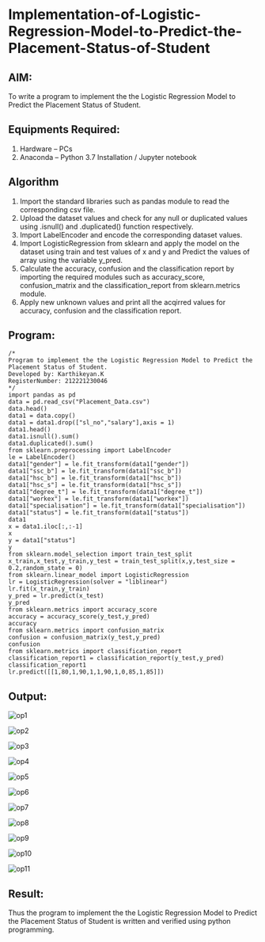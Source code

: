 # Implementation-of-Logistic-Regression-Model-to-Predict-the-Placement-Status-of-Student

## AIM:
To write a program to implement the the Logistic Regression Model to Predict the Placement Status of Student.

## Equipments Required:
1. Hardware – PCs
2. Anaconda – Python 3.7 Installation / Jupyter notebook

## Algorithm
1. Import the standard libraries such as pandas module to read the corresponding csv file.
2. Upload the dataset values and check for any null or duplicated values using .isnull() and .duplicated() function respectively.
3. Import LabelEncoder and encode the corresponding dataset values.
4. Import LogisticRegression from sklearn and apply the model on the dataset using train and test values of x and y and Predict the values of array using the variable y_pred.
5. Calculate the accuracy, confusion and the classification report by importing the required modules such as accuracy_score, confusion_matrix and the classification_report from sklearn.metrics module.
6. Apply new unknown values and print all the acqirred values for accuracy, confusion and the classification report.

## Program:
```
/*
Program to implement the the Logistic Regression Model to Predict the Placement Status of Student.
Developed by: Karthikeyan.K
RegisterNumber: 212221230046
*/
import pandas as pd
data = pd.read_csv("Placement_Data.csv")
data.head()
data1 = data.copy()
data1 = data1.drop(["sl_no","salary"],axis = 1)
data1.head()
data1.isnull().sum()
data1.duplicated().sum()
from sklearn.preprocessing import LabelEncoder
le = LabelEncoder()
data1["gender"] = le.fit_transform(data1["gender"])
data1["ssc_b"] = le.fit_transform(data1["ssc_b"])
data1["hsc_b"] = le.fit_transform(data1["hsc_b"])
data1["hsc_s"] = le.fit_transform(data1["hsc_s"])
data1["degree_t"] = le.fit_transform(data1["degree_t"])
data1["workex"] = le.fit_transform(data1["workex"])
data1["specialisation"] = le.fit_transform(data1["specialisation"])
data1["status"] = le.fit_transform(data1["status"])
data1
x = data1.iloc[:,:-1]
x
y = data1["status"]
y
from sklearn.model_selection import train_test_split
x_train,x_test,y_train,y_test = train_test_split(x,y,test_size = 0.2,random_state = 0)
from sklearn.linear_model import LogisticRegression
lr = LogisticRegression(solver = "liblinear")
lr.fit(x_train,y_train)
y_pred = lr.predict(x_test)
y_pred
from sklearn.metrics import accuracy_score
accuracy = accuracy_score(y_test,y_pred)
accuracy
from sklearn.metrics import confusion_matrix
confusion = confusion_matrix(y_test,y_pred)
confusion
from sklearn.metrics import classification_report
classification_report1 = classification_report(y_test,y_pred)
classification_report1
lr.predict([[1,80,1,90,1,1,90,1,0,85,1,85]])
```

## Output:
![op1](https://user-images.githubusercontent.com/93427303/196496169-0062a22b-10d4-4a21-a0d1-8421f05b05e3.png)

![op2](https://user-images.githubusercontent.com/93427303/196496187-98b4c622-ab67-47f9-86cd-1f38c3882ff2.png)

![op3](https://user-images.githubusercontent.com/93427303/196496206-8c8c1748-2ce8-4519-a407-c7415c51155a.png)

![op4](https://user-images.githubusercontent.com/93427303/196496219-6ef1dceb-de0b-43ff-9380-2edea07b03e7.png)

![op5](https://user-images.githubusercontent.com/93427303/196496253-4de01319-dcbf-4586-86f8-bea5fda1ad13.png)

![op6](https://user-images.githubusercontent.com/93427303/196496270-0110adcf-b7cc-4405-be1b-1f0b08c26b0c.png)

![op7](https://user-images.githubusercontent.com/93427303/196496291-b85cd873-a4c2-4522-bcff-15e0b187adcd.png)

![op8](https://user-images.githubusercontent.com/93427303/196496437-2d4aa158-e3e9-4bc9-a806-062d6f17dbfe.png)

![op9](https://user-images.githubusercontent.com/93427303/196496559-deff4ac0-2f49-42a2-8c65-248f3c0bacf4.png)

![op10](https://user-images.githubusercontent.com/93427303/196496574-665950b8-1c42-44d5-bb45-0150222fcf07.png)

![op11](https://user-images.githubusercontent.com/93427303/196496591-28c92d04-a216-45bf-be5c-99aa07b0fb48.png)


## Result:
Thus the program to implement the the Logistic Regression Model to Predict the Placement Status of Student is written and verified using python programming.
